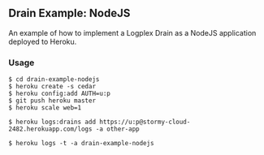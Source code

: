 ## Drain Example: NodeJS

An example of how to implement a Logplex Drain as a NodeJS application deployed to Heroku.


### Usage

    $ cd drain-example-nodejs
    $ heroku create -s cedar
    $ heroku config:add AUTH=u:p
    $ git push heroku master
    $ heroku scale web=1

    $ heroku logs:drains add https://u:p@stormy-cloud-2482.herokuapp.com/logs -a other-app
    
    $ heroku logs -t -a drain-example-nodejs
